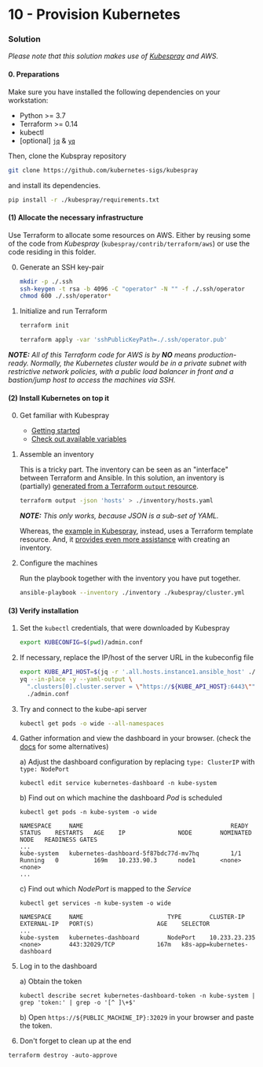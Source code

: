 10 - Provision Kubernetes
=========================


### Solution

*Please note that this solution makes use of [Kubespray](https://github.com/kubernetes-sigs/kubespray)
and AWS.*


#### 0. Preparations

Make sure you have installed the following dependencies on your workstation:

* Python >= 3.7
* Terraform >= 0.14
* kubectl
* [optional] [`jq`](https://stedolan.github.io/jq/download/) & [`yq`](https://kislyuk.github.io/yq/)

Then, clone the Kubspray repository

```bash
git clone https://github.com/kubernetes-sigs/kubespray
```

and install its dependencies.

```bash
pip install -r ./kubespray/requirements.txt
```


#### (1) Allocate the necessary infrastructure

Use Terraform to allocate some resources on AWS. Either by reusing some of the code from
*Kubespray* (`kubespray/contrib/terraform/aws`) or use the code residing in this folder.

0. Generate an SSH key-pair

    ```bash
    mkdir -p ./.ssh
    ssh-keygen -t rsa -b 4096 -C "operator" -N "" -f ./.ssh/operator
    chmod 600 ./.ssh/operator*
    ```

1. Initialize and run Terraform   

    ```bash
    terraform init
    ```
    ```bash
    terraform apply -var 'sshPublicKeyPath=./.ssh/operator.pub'
    ```

*__NOTE:__ All of this Terraform code for AWS is by __NO__ means production-ready. Normally, the Kubernetes cluster
would be in a private subnet with restrictive network policies, with a public load balancer in front and a bastion/jump
host to access the machines via SSH.*


#### (2) Install Kubernetes on top it

0. Get familiar with Kubespray

    * [Getting started](https://github.com/kubernetes-sigs/kubespray/tree/a923f4e7c0692229c442b07a531bfb5fc41a23f9/docs/getting-started.md#building-your-own-inventory)
    * [Check out available variables](https://github.com/kubernetes-sigs/kubespray/tree/a923f4e7c0692229c442b07a531bfb5fc41a23f9/inventory/sample)

1. Assemble an inventory

    This is a tricky part. The inventory can be seen as an "interface" between Terraform and Ansible. In this
    solution, an inventory is (partially) [generated from a Terraform `output` resource](./output.hosts.tf).
    ```bash
    terraform output -json 'hosts' > ./inventory/hosts.yaml
    ```
    *__NOTE:__ This only works, because JSON is a sub-set of YAML.*   

    Whereas, the [example in Kubespray](https://github.com/kubernetes-sigs/kubespray/blob/a923f4e7c0692229c442b07a531bfb5fc41a23f9/contrib/terraform/aws/templates/inventory.tpl),
    instead, uses a Terraform template resource. And, it [provides even more assistance](https://github.com/kubernetes-sigs/kubespray/blob/master/docs/getting-started.md#building-your-own-inventory)
    with creating an inventory.

2. Configure the machines

    Run the playbook together with the inventory you have put together.
    ```bash
    ansible-playbook --inventory ./inventory ./kubespray/cluster.yml 
    ```
 

#### (3) Verify installation

1. Set the `kubectl` credentials, that were downloaded by Kubespray  
    
    ```bash
    export KUBECONFIG=$(pwd)/admin.conf
    ```

2. If necessary, replace the IP/host of the server URL in the kubeconfig file   

    ```bash
    export KUBE_API_HOST=$(jq -r '.all.hosts.instance1.ansible_host' ./inventory/hosts.yaml)
    yq --in-place -y --yaml-output \
      ".clusters[0].cluster.server = \"https://${KUBE_API_HOST}:6443\"" \
      ./admin.conf
    ```

3. Try and connect to the kube-api server

    ```bash
    kubectl get pods -o wide --all-namespaces
    ```

4. Gather information and view the dashboard in your browser. (check the
   [docs](https://github.com/kubernetes-sigs/kubespray/blob/a923f4e7c0692229c442b07a531bfb5fc41a23f9/docs/getting-started.md#accessing-kubernetes-dashboard)
   for some alternatives)

    a) Adjust the dashboard configuration by replacing `type: ClusterIP` with `type: NodePort`    
    ```shell
    kubectl edit service kubernetes-dashboard -n kube-system
    ```
   
    b) Find out on which machine the dashboard *Pod* is scheduled

    ```shell
    kubectl get pods -n kube-system -o wide
    ```
    ```
    NAMESPACE     NAME                                          READY   STATUS    RESTARTS   AGE    IP               NODE        NOMINATED NODE   READINESS GATES
    ...
    kube-system   kubernetes-dashboard-5f87bdc77d-mv7hq         1/1     Running   0          169m   10.233.90.3      node1       <none>           <none>
    ...
    ```
   
    c) Find out which *NodePort* is mapped to the *Service*

    ```shell
    kubectl get services -n kube-system -o wide
    ```
    ```
    NAMESPACE     NAME                        TYPE        CLUSTER-IP      EXTERNAL-IP   PORT(S)                  AGE    SELECTOR
    ...
    kube-system   kubernetes-dashboard        NodePort    10.233.23.235   <none>        443:32029/TCP            167m   k8s-app=kubernetes-dashboard
    ```

5. Log in to the dashboard

    a) Obtain the token
    ```shell
    kubectl describe secret kubernetes-dashboard-token -n kube-system | grep 'token:' | grep -o '[^ ]\+$'
    ```

    b) Open `https://${PUBLIC_MACHINE_IP}:32029` in your browser and paste the token.


5. Don't forget to clean up at the end

```shell
terraform destroy -auto-approve
```
